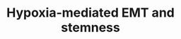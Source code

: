 ---
annotations:
- id: PW:0000004
  parent: regulatory pathway
  type: Pathway Ontology
  value: regulatory pathway
authors:
- Khanspers
- Susan
- Jmelius
- Eweitz
citedin: ''
communities:
- ExRNA
description: Model of hypoxia mediated EMT and stemness.
last-edited: 2024-02-22
ndex: 80b14c45-8b66-11eb-9e72-0ac135e8bacf
organisms:
- Homo sapiens
redirect_from:
- /index.php/Pathway:WP2943
- /instance/WP2943
- /instance/WP2943_r128729
revision: r128729
schema-jsonld:
- '@context': https://schema.org/
  '@id': https://wikipathways.github.io/pathways/WP2943.html
  '@type': Dataset
  creator:
    '@type': Organization
    name: WikiPathways
  description: Model of hypoxia mediated EMT and stemness.
  keywords:
  - DICER1
  - ZEB1
  license: CC0
  name: Hypoxia-mediated EMT and stemness
seo: CreativeWork
title: Hypoxia-mediated EMT and stemness
wpid: WP2943
---